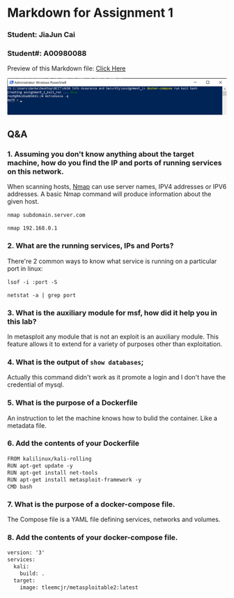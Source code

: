 # Markdown for Assignment 1
### Student: JiaJun Cai
### Student#: A00980088

Preview of this Markdown file: [Click Here](https://github.com/JIAJUNATBCIT/ACIT-4630-Assignment1)

![Console](./165959.png)

## Q&A

### 1. Assuming you don't know anything about the target machine, how do you find the IP and ports of running services on this network.
When scanning hosts, [Nmap](https://nmap.org/download.html) can use server names, IPV4 addresses or IPV6 addresses. A basic Nmap command will produce information about the given host.
```
nmap subdomain.server.com
```
```
nmap 192.168.0.1
```
### 2. What are the running services, IPs and Ports?
There're 2 common ways to know what service is running on a particular port in linux:
```
lsof -i :port -S
```
```
netstat -a | grep port
```
### 3. What is the auxiliary module for msf, how did it help you in this lab?
In metasploit any module that is not an exploit is an auxiliary module. This feature allows it to extend for a variety of purposes other than exploitation.

### 4. What is the output of `show databases`;
Actually this command didn't work as it promote a login and I don't have the credential of mysql.

### 5. What is the purpose of a Dockerfile
An instruction to let the machine knows how to bulid the container. Like a metadata file.

### 6. Add the contents of your Dockerfile
```
FROM kalilinux/kali-rolling
RUN apt-get update -y
RUN apt-get install net-tools
RUN apt-get install metasploit-framework -y
CMD bash
```

### 7. What is the purpose of a docker-compose file.
The Compose file is a YAML file defining services, networks and volumes. 

### 8. Add the contents of your docker-compose file.
```
version: '3'
services:
  kali:
    build: .
  target:
    image: tleemcjr/metasploitable2:latest
```

